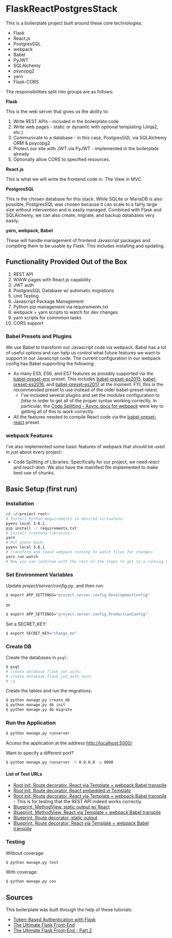 # FlaskReactPostgresStack

This is a boilerplate project built around these core technologies:

* Flask
* React.js
* PostgresSQL
* webpack
* Babel
* PyJWT
* SQLAlchemy
* psycopg2
* yarn
* Flask-CORS

The responsibilities split into groups are as follows:

**Flask**

This is the web server that gives us the ability to:

1. Write REST APIs - included in the boilerplate code
2. Write web pages - static or dynamic with optional templating (Jinja2, etc.)
3. Communicate to a database - in this case, PostgresSQL via SQLAlchemy ORM & psycopg2
4. Protect our site with JWT via PyJWT - implemented in the boilerplate already
5. Optionally allow CORS to specified resources.

**React.js**

This is what we will write the frontend code in. The View in MVC.

**PostgresSQL**

This is the chosen database for this stack. While SQLite or MariaDB is also possible, PostgresSQL was chosen because it can scale to a fairly large size without intervention and is easily managed. Combined with Flask and SQLAlchemy, we can also create, migrate, and backup databases very easily.

**yarn, webpack, Babel**

These will handle management of frontend Javascript packages and compiling them to be usable by Flask. This includes installing and updating.

## Functionality Provided Out of the Box

1. REST API
2. WWW pages with React.js capability
3. JWT auth
4. PostgresSQL Database w/ automatic migrations
5. Unit Testing
6. Javascript Package Management
7. Python pip management via requirements.txt
8. webpack + yarn scripts to watch for dev changes
9. yarn scripts for commmon tasks
10. CORS support

### Babel Presets and Plugins

We use Babel to transform our Javascript code via webpack. Babel has a lot of useful options and can help us control what future features we want to support in our Javascript code. The current configuration in our webpack config has Babel supporting the following:

* As many ES5, ES6, and ES7 features as possibly supported via the [babel-preset-env](https://babeljs.io/docs/plugins/preset-env/) preset. This includes [babel-preset-es2015](https://babeljs.io/docs/plugins/preset-es2015/), [babel-preset-es2016](https://babeljs.io/docs/plugins/preset-es2016/), and [babel-preset-es2017](https://babeljs.io/docs/plugins/preset-es2017/) at the moment. FYI, this is the recommended preset to use instead of the older babel-preset-latest.
    * I've included several plugins and set the _modules_ configuration to _false_ in order to get all of the proper syntax working correctly. In particular, the [Code Splitting - Async docs for webpack](https://webpack.js.org/guides/code-splitting-async/) were key to getting all of this to work correctly.
* All the features needed to compile React code via the [babel-preset-react](https://babeljs.io/docs/plugins/preset-react/) preset.

### webpack Features

I've also implemented some basic features of webpack that should be used in just about every project:

* Code Splitting of Libraries. Specifically for our project, we need _react_ and _react-dom_. We also have the mainifest file implemented to make best use of chunks.

## Basic Setup (first run)

### Installation

```sh
cd ~/<project root>
# Install Python Requirements in desired virtualenv:
pyenv local 3.6.1
pip install -r requirements.txt
# Install frontend libraries:
yarn
# Put pyenv back:
pyenv local 3.6.1
# Transform and leave webpack running to watch files for changes:
yarn run watch
# Now you can continue with the rest of the steps to get to a running Flask server.
```

### Set Environment Variables

Update *project/server/config.py*, and then run:

```sh
$ export APP_SETTINGS="project.server.config.DevelopmentConfig"
```

or

```sh
$ export APP_SETTINGS="project.server.config.ProductionConfig"
```

Set a SECRET_KEY:

```sh
$ export SECRET_KEY="change_me"
```

### Create DB

Create the databases in `psql`:

```sh
$ psql
# create database flask_jwt_auth;
# create database flask_jwt_auth_test;
# \q
```

Create the tables and run the migrations:

```sh
$ python manage.py create_db
$ python manage.py db init
$ python manage.py db migrate
```

### Run the Application

```sh
$ python manage.py runserver
```

Access the application at the address [http://localhost:5000/](http://localhost:5000/)

Want to specify a different port?

```sh
$ python manage.py runserver -h 0.0.0.0 -p 8080
```

#### List of Test URLs

* [Root init, Route decorator, React via Template + webpack Babel transpile](http://localhost:5000/index)
* [Root init, Route decorator, React embedded in Template](http://localhost:5000/hello)
* [Root init, Route decorator, React via Template + webpack Babel transpile](http://localhost:5000/api) - This is for testing that the REST API indeed works correctly.
* [Blueprint, MethodView, static output w/ React](http://localhost:5000/methodview/static)
* [Blueprint, MethodView, React via Template + webpack Babel transpile](http://localhost:5000/methodview/template)
* [Blueprint, Route decorator, static output](http://localhost:5000/route)
* [Blueprint, Route decorator, React via Template + webpack Babel transpile](http://localhost:5000/route/index)

### Testing

Without coverage:

```sh
$ python manage.py test
```

With coverage:

```sh
$ python manage.py cov
```

## Sources

This boilerplate was built through the help of these tutorials:

* [Token-Based Authentication with Flask](https://realpython.com/blog/python/token-based-authentication-with-flask/)
* [The Ultimate Flask Front-End](https://realpython.com/blog/python/the-ultimate-flask-front-end/)
* [The Ultimate Flask Front-End - Part 2](https://realpython.com/blog/python/the-ultimate-flask-front-end-part-2/)
